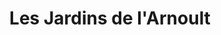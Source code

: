 ---
title: "Les Jardins de l'Arnoult"
url: /pont-labbe-darnoult/les-jardins-de-larnoult/
shop: Gemüse & Obst
---